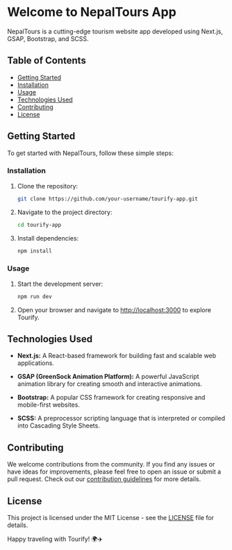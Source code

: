 # Welcome to NepalTours App

NepalTours is a cutting-edge tourism website app developed using Next.js, GSAP, Bootstrap, and SCSS. 

## Table of Contents
- [Getting Started](#getting-started)
- [Installation](#installation)
- [Usage](#usage)
- [Technologies Used](#technologies-used)
- [Contributing](#contributing)
- [License](#license)


## Getting Started

To get started with NepalTours, follow these simple steps:

### Installation

1. Clone the repository:
   ```bash
   git clone https://github.com/your-username/tourify-app.git
   ```

2. Navigate to the project directory:
   ```bash
   cd tourify-app
   ```

3. Install dependencies:
   ```bash
   npm install
   ```

### Usage

1. Start the development server:
   ```bash
   npm run dev
   ```

2. Open your browser and navigate to [http://localhost:3000](http://localhost:3000) to explore Tourify.

## Technologies Used

- **Next.js:** A React-based framework for building fast and scalable web applications.

- **GSAP (GreenSock Animation Platform):** A powerful JavaScript animation library for creating smooth and interactive animations.

- **Bootstrap:** A popular CSS framework for creating responsive and mobile-first websites.

- **SCSS:** A preprocessor scripting language that is interpreted or compiled into Cascading Style Sheets.

## Contributing

We welcome contributions from the community. If you find any issues or have ideas for improvements, please feel free to open an issue or submit a pull request. Check out our [contribution guidelines](CONTRIBUTING.md) for more details.

## License

This project is licensed under the MIT License - see the [LICENSE](LICENSE) file for details.

Happy traveling with Tourify! 🌍✈️
